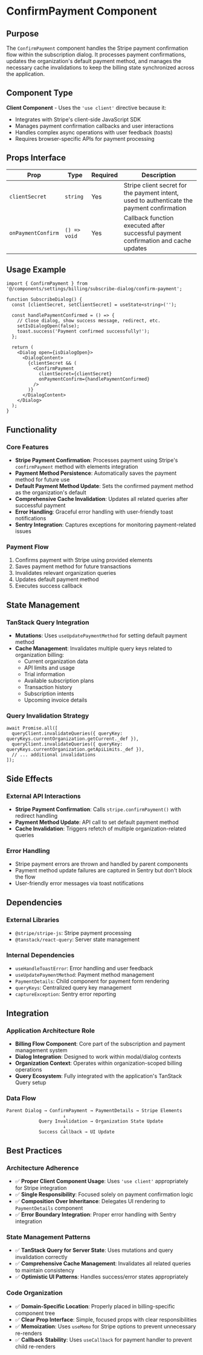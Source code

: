 # ConfirmPayment Component

## Purpose

The `ConfirmPayment` component handles the Stripe payment confirmation flow within the subscription dialog. It processes payment confirmations, updates the organization's default payment method, and manages the necessary cache invalidations to keep the billing state synchronized across the application.

## Component Type

**Client Component** - Uses the `'use client'` directive because it:
- Integrates with Stripe's client-side JavaScript SDK
- Manages payment confirmation callbacks and user interactions
- Handles complex async operations with user feedback (toasts)
- Requires browser-specific APIs for payment processing

## Props Interface

| Prop | Type | Required | Description |
|------|------|----------|-------------|
| `clientSecret` | `string` | Yes | Stripe client secret for the payment intent, used to authenticate the payment confirmation |
| `onPaymentConfirm` | `() => void` | Yes | Callback function executed after successful payment confirmation and cache updates |

## Usage Example

```tsx
import { ConfirmPayment } from '@/components/settings/billing/subscribe-dialog/confirm-payment';

function SubscribeDialog() {
  const [clientSecret, setClientSecret] = useState<string>('');
  
  const handlePaymentConfirmed = () => {
    // Close dialog, show success message, redirect, etc.
    setIsDialogOpen(false);
    toast.success('Payment confirmed successfully!');
  };

  return (
    <Dialog open={isDialogOpen}>
      <DialogContent>
        {clientSecret && (
          <ConfirmPayment
            clientSecret={clientSecret}
            onPaymentConfirm={handlePaymentConfirmed}
          />
        )}
      </DialogContent>
    </Dialog>
  );
}
```

## Functionality

### Core Features
- **Stripe Payment Confirmation**: Processes payment using Stripe's `confirmPayment` method with elements integration
- **Payment Method Persistence**: Automatically saves the payment method for future use
- **Default Payment Method Update**: Sets the confirmed payment method as the organization's default
- **Comprehensive Cache Invalidation**: Updates all related queries after successful payment
- **Error Handling**: Graceful error handling with user-friendly toast notifications
- **Sentry Integration**: Captures exceptions for monitoring payment-related issues

### Payment Flow
1. Confirms payment with Stripe using provided elements
2. Saves payment method for future transactions
3. Invalidates relevant organization queries
4. Updates default payment method
5. Executes success callback

## State Management

### TanStack Query Integration
- **Mutations**: Uses `useUpdatePaymentMethod` for setting default payment method
- **Cache Management**: Invalidates multiple query keys related to organization billing:
  - Current organization data
  - API limits and usage
  - Trial information
  - Available subscription plans
  - Transaction history
  - Subscription intents
  - Upcoming invoice details

### Query Invalidation Strategy
```tsx
await Promise.all([
  queryClient.invalidateQueries({ queryKey: queryKeys.currentOrganization.getCurrent._def }),
  queryClient.invalidateQueries({ queryKey: queryKeys.currentOrganization.getApiLimits._def }),
  // ... additional invalidations
]);
```

## Side Effects

### External API Interactions
- **Stripe Payment Confirmation**: Calls `stripe.confirmPayment()` with redirect handling
- **Payment Method Update**: API call to set default payment method
- **Cache Invalidation**: Triggers refetch of multiple organization-related queries

### Error Handling
- Stripe payment errors are thrown and handled by parent components
- Payment method update failures are captured in Sentry but don't block the flow
- User-friendly error messages via toast notifications

## Dependencies

### External Libraries
- `@stripe/stripe-js`: Stripe payment processing
- `@tanstack/react-query`: Server state management

### Internal Dependencies
- `useHandleToastError`: Error handling and user feedback
- `useUpdatePaymentMethod`: Payment method management
- `PaymentDetails`: Child component for payment form rendering
- `queryKeys`: Centralized query key management
- `captureException`: Sentry error reporting

## Integration

### Application Architecture Role
- **Billing Flow Component**: Core part of the subscription and payment management system
- **Dialog Integration**: Designed to work within modal/dialog contexts
- **Organization Context**: Operates within organization-scoped billing operations
- **Query Ecosystem**: Fully integrated with the application's TanStack Query setup

### Data Flow
```
Parent Dialog → ConfirmPayment → PaymentDetails → Stripe Elements
                     ↓
            Query Invalidation → Organization State Update
                     ↓
            Success Callback → UI Update
```

## Best Practices

### Architecture Adherence
- ✅ **Proper Client Component Usage**: Uses `'use client'` appropriately for Stripe integration
- ✅ **Single Responsibility**: Focused solely on payment confirmation logic
- ✅ **Composition Over Inheritance**: Delegates UI rendering to `PaymentDetails` component
- ✅ **Error Boundary Integration**: Proper error handling with Sentry integration

### State Management Patterns
- ✅ **TanStack Query for Server State**: Uses mutations and query invalidation correctly
- ✅ **Comprehensive Cache Management**: Invalidates all related queries to maintain consistency
- ✅ **Optimistic UI Patterns**: Handles success/error states appropriately

### Code Organization
- ✅ **Domain-Specific Location**: Properly placed in billing-specific component tree
- ✅ **Clear Prop Interface**: Simple, focused props with clear responsibilities
- ✅ **Memoization**: Uses `useMemo` for Stripe options to prevent unnecessary re-renders
- ✅ **Callback Stability**: Uses `useCallback` for payment handler to prevent child re-renders